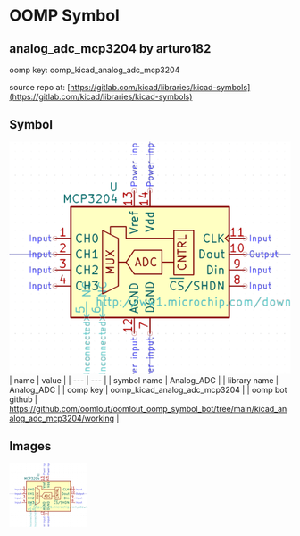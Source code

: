 # OOMP Symbol  
## analog_adc_mcp3204  by arturo182  
  
oomp key: oomp_kicad_analog_adc_mcp3204  
  
source repo at: [https://gitlab.com/kicad/libraries/kicad-symbols](https://gitlab.com/kicad/libraries/kicad-symbols)  
## Symbol  
  
[![working.png](working_600.png)](working.png)  
| name | value | 
| --- | --- | 
| symbol name | Analog_ADC | 
| library name | Analog_ADC | 
| oomp key | oomp_kicad_analog_adc_mcp3204 | 
| oomp bot github | https://github.com/oomlout/oomlout_oomp_symbol_bot/tree/main/kicad_analog_adc_mcp3204/working | 
## Images  
  
[![working.png](working_140.png)](working.png)  
